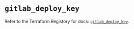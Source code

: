 # `gitlab_deploy_key`

Refer to the Terraform Registory for docs: [`gitlab_deploy_key`](https://registry.terraform.io/providers/gitlabhq/gitlab/16.2.0/docs/resources/deploy_key).
